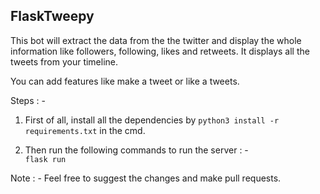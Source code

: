 ## **FlaskTweepy**
This bot will extract the data from the the twitter and display the whole information like followers, following, likes and retweets.
It displays all the tweets from your timeline.

You can add features like make a tweet or  like a tweets.

Steps : -
1. First of all, install all the dependencies by `python3 install -r requirements.txt` in the cmd.

2. Then run the following commands to run the server : - <br>
`flask run`

Note : - Feel free to suggest the changes and make pull requests.